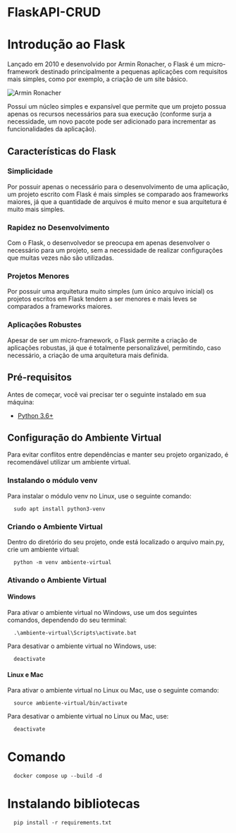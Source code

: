 # FlaskAPI-CRUD
# Introdução ao Flask

Lançado em 2010 e desenvolvido por Armin Ronacher, o Flask é um micro-framework destinado principalmente a pequenas aplicações com requisitos mais simples, como por exemplo, a criação de um site básico.

![Armin Ronacher](https://www.palletsprojects.com/images/armin.jpg)

Possui um núcleo simples e expansível que permite que um projeto possua apenas os recursos necessários para sua execução (conforme surja a necessidade, um novo pacote pode ser adicionado para incrementar as funcionalidades da aplicação).

## Características do Flask

### Simplicidade
Por possuir apenas o necessário para o desenvolvimento de uma aplicação, um projeto escrito com Flask é mais simples se comparado aos frameworks maiores, já que a quantidade de arquivos é muito menor e sua arquitetura é muito mais simples.

### Rapidez no Desenvolvimento
Com o Flask, o desenvolvedor se preocupa em apenas desenvolver o necessário para um projeto, sem a necessidade de realizar configurações que muitas vezes não são utilizadas.

### Projetos Menores
Por possuir uma arquitetura muito simples (um único arquivo inicial) os projetos escritos em Flask tendem a ser menores e mais leves se comparados a frameworks maiores.

### Aplicações Robustes
Apesar de ser um micro-framework, o Flask permite a criação de aplicações robustas, já que é totalmente personalizável, permitindo, caso necessário, a criação de uma arquitetura mais definida.

## Pré-requisitos

Antes de começar, você vai precisar ter o seguinte instalado em sua máquina:

- [Python 3.6+](https://www.python.org/downloads/)

## Configuração do Ambiente Virtual

Para evitar conflitos entre dependências e manter seu projeto organizado, é recomendável utilizar um ambiente virtual.

### Instalando o módulo venv

Para instalar o módulo venv no Linux, use o seguinte comando:

      sudo apt install python3-venv

### Criando o Ambiente Virtual

Dentro do diretório do seu projeto, onde está localizado o arquivo main.py, crie um ambiente virtual:

      python -m venv ambiente-virtual

### Ativando o Ambiente Virtual

#### Windows

Para ativar o ambiente virtual no Windows, use um dos seguintes comandos, dependendo do seu terminal:

      .\ambiente-virtual\Scripts\activate.bat

Para desativar o ambiente virtual no Windows, use:

      deactivate

#### Linux e Mac

Para ativar o ambiente virtual no Linux ou Mac, use o seguinte comando:

      source ambiente-virtual/bin/activate

Para desativar o ambiente virtual no Linux ou Mac, use:

      deactivate

# Comando
      docker compose up --build -d

# Instalando bibliotecas
      pip install -r requirements.txt
